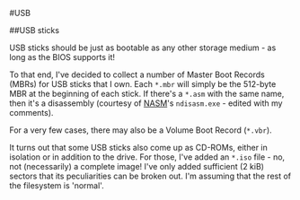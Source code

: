 #USB

##USB sticks

USB sticks should be just as bootable as any other storage medium - as long as the BIOS supports it!

To that end, I've decided to collect a number of Master Boot Records (MBRs) for USB sticks that I own. Each `*.mbr` will simply be the 512-byte MBR at the beginning of each stick. If there's a `*.asm` with the same name, then it's a disassembly (courtesy of [NASM](http://www.nasm.us/)'s `ndisasm.exe` - edited with my comments).

For a very few cases, there may also be a Volume Boot Record (`*.vbr`).

It turns out that some USB sticks also come up as CD-ROMs, either in isolation or in addition to the drive. For those, I've added an `*.iso` file - no, not (necessarily) a complete image! I've only added sufficient (2 kiB) sectors that its peculiarities can be broken out. I'm assuming that the rest of the filesystem is 'normal'.
